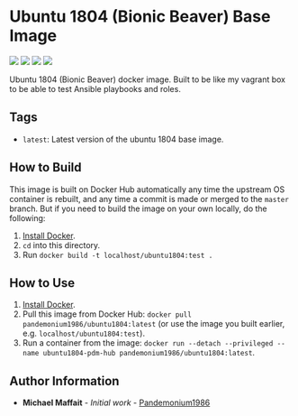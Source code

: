 # Ubuntu 1804 (Bionic Beaver) Base Image

![](https://img.shields.io/docker/cloud/build/pandemonium1986/ubuntu1804)
![](https://img.shields.io/github/release/Pandemonium1986/docker-ubuntu1804)
![](https://img.shields.io/github/release-date/Pandemonium1986/docker-ubuntu1804)
![](https://img.shields.io/github/license/Pandemonium1986/docker-ubuntu1804)

Ubuntu 1804 (Bionic Beaver) docker image. Built to be like my vagrant box to be able to test Ansible playbooks and roles.

## Tags

-   `latest`: Latest version of the ubuntu 1804 base image.

## How to Build

This image is built on Docker Hub automatically any time the upstream OS container is rebuilt, and any time a commit is made or merged to the `master` branch. But if you need to build the image on your own locally, do the following:

1.  [Install Docker](https://docs.docker.com/engine/installation/).
2.  `cd` into this directory.
3.  Run `docker build -t localhost/ubuntu1804:test .`

## How to Use

1.  [Install Docker](https://docs.docker.com/engine/installation/).
2.  Pull this image from Docker Hub: `docker pull pandemonium1986/ubuntu1804:latest` (or use the image you built earlier, e.g. `localhost/ubuntu1804:test`).
3.  Run a container from the image: `docker run --detach --privileged --name ubuntu1804-pdm-hub pandemonium1986/ubuntu1804:latest`.

## Author Information

-   **Michael Maffait** - _Initial work_ - [Pandemonium1986](https://github.com/Pandemonium1986)
